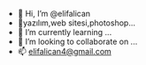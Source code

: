 - 👋 Hi, I’m @elifalican
- 👀yazılım,web sitesi,photoshop...
- 🌱 I’m currently learning ...
- 💞️ I’m looking to collaborate on ...
- 📫 elifalican4@gmail.com
<!---
elifalican/elifalican is a ✨ special ✨ repository because its `README.md` (this file) appears on your GitHub profile.
You can click the Preview link to take a look at your changes.
--->

